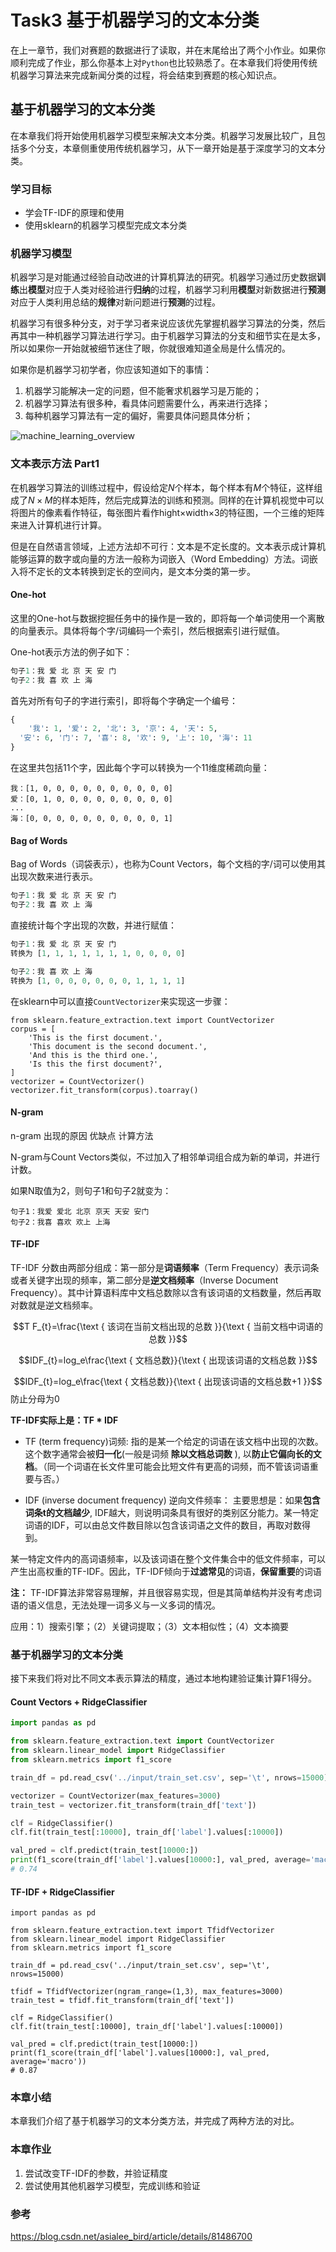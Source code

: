 # Task3 基于机器学习的文本分类

在上一章节，我们对赛题的数据进行了读取，并在末尾给出了两个小作业。如果你顺利完成了作业，那么你基本上对`Python`也比较熟悉了。在本章我们将使用传统机器学习算法来完成新闻分类的过程，将会结束到赛题的核心知识点。

## 基于机器学习的文本分类

在本章我们将开始使用机器学习模型来解决文本分类。机器学习发展比较广，且包括多个分支，本章侧重使用传统机器学习，从下一章开始是基于深度学习的文本分类。

### 学习目标

- 学会TF-IDF的原理和使用
- 使用sklearn的机器学习模型完成文本分类

### 机器学习模型

机器学习是对能通过经验自动改进的计算机算法的研究。机器学习通过历史数据**训练**出**模型**对应于人类对经验进行**归纳**的过程，机器学习利用**模型**对新数据进行**预测**对应于人类利用总结的**规律**对新问题进行**预测**的过程。


机器学习有很多种分支，对于学习者来说应该优先掌握机器学习算法的分类，然后再其中一种机器学习算法进行学习。由于机器学习算法的分支和细节实在是太多，所以如果你一开始就被细节迷住了眼，你就很难知道全局是什么情况的。


如果你是机器学习初学者，你应该知道如下的事情：

1. 机器学习能解决一定的问题，但不能奢求机器学习是万能的；
2. 机器学习算法有很多种，看具体问题需要什么，再来进行选择；
3. 每种机器学习算法有一定的偏好，需要具体问题具体分析；



![machine_learning_overview](https://img-blog.csdnimg.cn/20200714203223253.jpg)

 

### 文本表示方法 Part1

在机器学习算法的训练过程中，假设给定$N$个样本，每个样本有$M$个特征，这样组成了$N×M$的样本矩阵，然后完成算法的训练和预测。同样的在计算机视觉中可以将图片的像素看作特征，每张图片看作hight×width×3的特征图，一个三维的矩阵来进入计算机进行计算。

但是在自然语言领域，上述方法却不可行：文本是不定长度的。文本表示成计算机能够运算的数字或向量的方法一般称为词嵌入（Word Embedding）方法。词嵌入将不定长的文本转换到定长的空间内，是文本分类的第一步。

#### One-hot

这里的One-hot与数据挖掘任务中的操作是一致的，即将每一个单词使用一个离散的向量表示。具体将每个字/词编码一个索引，然后根据索引进行赋值。

One-hot表示方法的例子如下：

```python
句子1：我 爱 北 京 天 安 门
句子2：我 喜 欢 上 海
```

首先对所有句子的字进行索引，即将每个字确定一个编号：

```python
{
	'我': 1, '爱': 2, '北': 3, '京': 4, '天': 5,
  '安': 6, '门': 7, '喜': 8, '欢': 9, '上': 10, '海': 11
}
```

在这里共包括11个字，因此每个字可以转换为一个11维度稀疏向量：

```
我：[1, 0, 0, 0, 0, 0, 0, 0, 0, 0, 0]
爱：[0, 1, 0, 0, 0, 0, 0, 0, 0, 0, 0]
...
海：[0, 0, 0, 0, 0, 0, 0, 0, 0, 0, 1]
```

#### Bag of Words

Bag of Words（词袋表示），也称为Count Vectors，每个文档的字/词可以使用其出现次数来进行表示。

```python
句子1：我 爱 北 京 天 安 门
句子2：我 喜 欢 上 海
```

直接统计每个字出现的次数，并进行赋值：

```python
句子1：我 爱 北 京 天 安 门
转换为 [1, 1, 1, 1, 1, 1, 1, 0, 0, 0, 0]

句子2：我 喜 欢 上 海
转换为 [1, 0, 0, 0, 0, 0, 0, 1, 1, 1, 1]
```

在sklearn中可以直接`CountVectorizer`来实现这一步骤：

```
from sklearn.feature_extraction.text import CountVectorizer
corpus = [
    'This is the first document.',
    'This document is the second document.',
    'And this is the third one.',
    'Is this the first document?',
]
vectorizer = CountVectorizer()
vectorizer.fit_transform(corpus).toarray()
```

#### N-gram

n-gram 出现的原因 优缺点   计算方法

N-gram与Count Vectors类似，不过加入了相邻单词组合成为新的单词，并进行计数。

如果N取值为2，则句子1和句子2就变为：

```
句子1：我爱 爱北 北京 京天 天安 安门
句子2：我喜 喜欢 欢上 上海
```

#### TF-IDF

TF-IDF 分数由两部分组成：第一部分是**词语频率**（Term Frequency）表示词条或者关键字出现的频率，第二部分是**逆文档频率**（Inverse Document Frequency）。其中计算语料库中文档总数除以含有该词语的文档数量，然后再取对数就是逆文档频率。

$$T F_{t}=\frac{\text { 该词在当前文档出现的总数 }}{\text { 当前文档中词语的总数 }}$$

$$IDF_{t}=log_e\frac{\text { 文档总数}}{\text { 出现该词语的文档总数 }}$$

$$IDF_{t}=log_e\frac{\text { 文档总数}}{\text { 出现该词语的文档总数+1 }}$$  防止分母为0

**TF-IDF实际上是：TF \* IDF** 

- TF (term frequency)词频:
  指的是某一个给定的词语在该文档中出现的次数。
  这个数字通常会被**归一化**(一般是词频 **除以文档总词数** ), 以**防止它偏向长的文档**。（同一个词语在长文件里可能会比短文件有更高的词频，而不管该词语重要与否。）

- IDF (inverse document frequency) 逆向文件频率：
  主要思想是：如果**包含词条t的文档越少**, IDF越大，则说明词条具有很好的类别区分能力。某一特定词语的IDF，可以由总文件数目除以包含该词语之文件的数目，再取对数得到。



某一特定文件内的高词语频率，以及该词语在整个文件集合中的低文件频率，可以产生出高权重的TF-IDF。因此，TF-IDF倾向于**过滤常见**的词语，**保留重要**的词语

**注：** TF-IDF算法非常容易理解，并且很容易实现，但是其简单结构并没有考虑词语的语义信息，无法处理一词多义与一义多词的情况。

应用：1）搜索引擎；（2）关键词提取；（3）文本相似性；（4）文本摘要



### 基于机器学习的文本分类

接下来我们将对比不同文本表示算法的精度，通过本地构建验证集计算F1得分。

#### Count Vectors + RidgeClassifier

```python
import pandas as pd

from sklearn.feature_extraction.text import CountVectorizer
from sklearn.linear_model import RidgeClassifier
from sklearn.metrics import f1_score

train_df = pd.read_csv('../input/train_set.csv', sep='\t', nrows=15000)

vectorizer = CountVectorizer(max_features=3000)
train_test = vectorizer.fit_transform(train_df['text'])

clf = RidgeClassifier()
clf.fit(train_test[:10000], train_df['label'].values[:10000])

val_pred = clf.predict(train_test[10000:])
print(f1_score(train_df['label'].values[10000:], val_pred, average='macro'))
# 0.74
```

####  TF-IDF +  RidgeClassifier

```
import pandas as pd

from sklearn.feature_extraction.text import TfidfVectorizer
from sklearn.linear_model import RidgeClassifier
from sklearn.metrics import f1_score

train_df = pd.read_csv('../input/train_set.csv', sep='\t', nrows=15000)

tfidf = TfidfVectorizer(ngram_range=(1,3), max_features=3000)
train_test = tfidf.fit_transform(train_df['text'])

clf = RidgeClassifier()
clf.fit(train_test[:10000], train_df['label'].values[:10000])

val_pred = clf.predict(train_test[10000:])
print(f1_score(train_df['label'].values[10000:], val_pred, average='macro'))
# 0.87
```

### 本章小结

本章我们介绍了基于机器学习的文本分类方法，并完成了两种方法的对比。

### 本章作业

1. 尝试改变TF-IDF的参数，并验证精度
2. 尝试使用其他机器学习模型，完成训练和验证

### 参考

https://blog.csdn.net/asialee_bird/article/details/81486700








